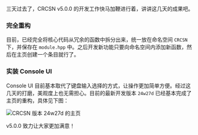 三天过去了，CRCSN v5.0.0 的开发工作快马加鞭进行着，讲讲这几天的成果吧。

### 完全重构

目前，已经完全将核心代码从冗余的函数中拆分出来，统一放在命名空间 `CRCSN` 下，并保存在 `module.hpp` 中。之后开发新功能只要向命名空间内添加新函数，然后在主页创建一个条目就行了。

### 实装 Console UI

Console UI 目前基本取代了键盘输入选择的方式，让操作更加简单方便。经过这几天的打磨，美观度上也无需担心。目前的最新开发版本 `24w27d` 已经基本完成了主页的重构，具体见下图：

![CRCSN 版本 24w27d 的主页](https://MaxLHy0424.github.io/assets/CRCSN开发小记_图1.png)

v5.0.0 致力让大家更加满意！